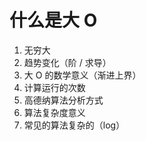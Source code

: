 # 什么是大 O

1. 无穷大
2. 趋势变化（阶 / 求导）
3. 大 O 的数学意义（渐进上界）
4. 计算运行的次数
5. 高德纳算法分析方式
6. 算法复杂度意义
7. 常见的算法复杂的（log）